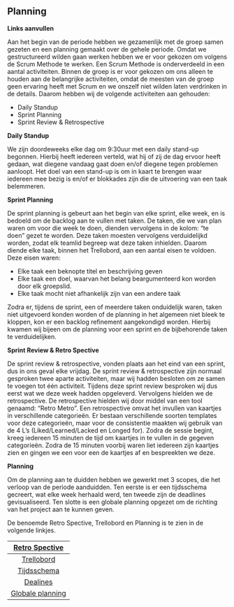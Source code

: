## Planning

**Links aanvullen**


Aan het begin van de periode hebben we gezamenlijk met de groep samen gezeten en een planning gemaakt over de gehele periode.
Omdat we gestructureerd wilden gaan werken hebben we er voor gekozen om volgens de Scrum Methode te werken.
Een Scrum Methode is onderverdeeld in een aantal activiteiten. Binnen de groep is er voor gekozen om ons alleen te houden aan de belangrijke activiteiten, omdat de meesten van de groep geen ervaring heeft met Scrum en we onszelf niet wilden laten verdrinken in de details. Daarom hebben wij de volgende activiteiten aan gehouden: 

* Daily Standup
* Sprint Planning
* Sprint Review & Retrospective

**Daily Standup**

We zijn doordeweeks elke dag om 9:30uur met een daily stand-up begonnen. Hierbij heeft iedereen verteld, wat hij of zij de dag ervoor heeft gedaan, wat diegene vandaag gaat doen en/of diegene tegen problemen aanloopt. Het doel van een stand-up is om in kaart te brengen waar iedereen mee bezig is en/of er blokkades zijn die de uitvoering van een taak belemmeren.

**Sprint Planning**

De sprint planning is gebeurt aan het begin van elke sprint, elke week, en is bedoeld om de backlog aan te vullen met taken. De taken, die we van plan waren om voor die week te doen, dienden vervolgens in de kolom: “te doen” gezet te worden. Deze taken moesten vervolgens verduidelijkd worden, zodat elk teamlid begreep wat deze taken inhielden. Daarom diende elke taak, binnen het Trellobord, aan een aantal eisen te voldoen. Deze eisen waren: 

* Elke taak een beknopte titel en beschrijving geven
* Elke taak een doel, waarvan het belang beargumenteerd kon worden door elk groepslid. 
* Elke taak mocht niet afhankelijk zijn van een andere taak

Zodra er, tijdens de sprint, een of meerdere taken onduidelijk waren, taken niet uitgevoerd konden worden of de planning in het algemeen niet bleek te kloppen, kon er een backlog refinement aangekondigd worden. Hierbij kwamen wij bijeen om de planning voor een sprint en de bijbehorende taken te verduidelijken. 


**Sprint Review & Retro Spective**

De sprint review & retrospective, vonden plaats aan het eind van een sprint, dus in ons geval elke vrijdag. De sprint review & retrospective zijn normaal gesproken twee aparte activiteiten, maar wij hadden besloten om ze samen te voegen tot één activiteit. Tijdens deze sprint review besproken wij dus eerst wat we deze week hadden opgeleverd. Vervolgens hielden we de retrospective. De retrospective hielden wij door middel van een tool genaamd: “Retro Metro”. Een retrospective omvat het invullen van kaartjes in verschillende categorieën. Er bestaan verschillende soorten templates voor deze categorieën, maar voor de consistentie maakten wij gebruik van de 4 L’s (Liked/Learned/Lacked en Longed for). Zodra de sessie begint, kreeg iedereen 15 minuten de tijd om kaartjes in te vullen in de gegeven categorieën. Zodra de 15 minuten voorbij waren liet iedereen zijn kaartjes zien en gingen we een voor een de kaartjes af en bespreekten we deze.


**Planning**

Om de planning aan te duidden hebben we gewerkt met 3 scopes, die het verloop van de periode aanduidden. Ten eerste is er een tijdsschema gecreert, wat elke week herhaald werd, ten tweede zijn de deadlines gevisualiseerd. Ten slotte is een globale planning opgezet om de richting van het project aan te kunnen geven.

De benoemde Retro Spective, Trellobord en Planning is te zien in de volgende linkjes.

| [Retro Spective](https://github.com/Emir-Acikgoz-50/Minor-Data-Science/blob/main/Screenshots%20Overig/RETRO%20METRO.PNG)|
|:----:|
| [Trellobord](https://github.com/Emir-Acikgoz-50/Minor-Data-Science/blob/main/Screenshots%20Overig/trello.PNG)|
| [Tijdsschema](https://github.com/Emir-Acikgoz-50/Minor-Data-Science/blob/main/Screenshots%20Overig/tijdsschema.PNG)|
| [Dealines](https://github.com/Emir-Acikgoz-50/Minor-Data-Science/blob/main/Screenshots%20Overig/dealines.PNG)|
| [Globale planning](https://github.com/Emir-Acikgoz-50/Minor-Data-Science/blob/main/Screenshots%20Overig/globale%20planning.PNG)|

